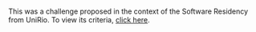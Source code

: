 <object data="https://github.com/kaiocp/personal-page/blob/master/desafio.pdf" type="application/pdf" width="700px" height="700px">
    <embed src="https://github.com/kaiocp/personal-page/blob/master/desafio.pdf">
        <p>This was a challenge proposed in the context of the Software Residency from UniRio. To view its criteria, <a href="https://github.com/kaiocp/personal-page/blob/master/desafio.pdf">click here</a>.</p>
    </embed>
</object>